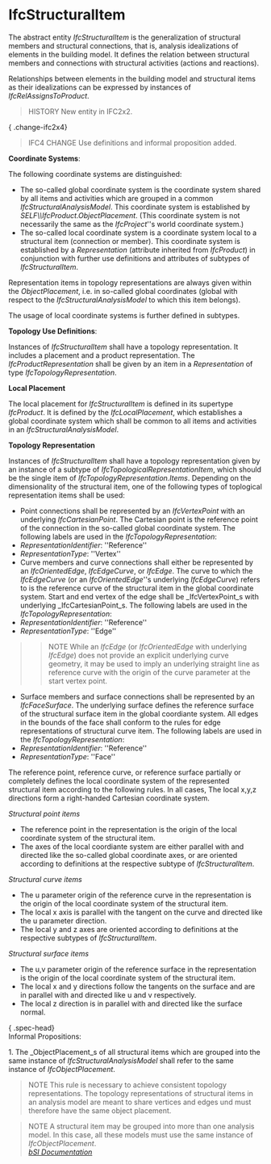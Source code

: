 IfcStructuralItem
=================
The abstract entity _IfcStructuralItem_ is the generalization of structural
members and structural connections, that is, analysis idealizations of
elements in the building model. It defines the relation between structural
members and connections with structural activities (actions and reactions).  
  
Relationships between elements in the building model and structural items as
their idealizations can be expressed by instances of _IfcRelAssignsToProduct_.  
  
> HISTORY  New entity in IFC2x2.  
  
{ .change-ifc2x4}  
> IFC4 CHANGE  Use definitions and informal proposition added.  
  
****Coordinate Systems****:  
  
The following coordinate systems are distinguished:  
  
* The so-called global coordinate system is the coordinate system shared by all items and activities which are grouped in a common _IfcStructuralAnalysisModel_. This coordinate system is established by _SELF\\\IfcProduct.ObjectPlacement_. (This coordinate system is not necessarily the same as the _IfcProject_''s world coordinate system.)  
* The so-called local coordinate system is a coordinate system local to a structural item (connection or member). This coordinate system is established by a _Representation_ (attribute inherited from _IfcProduct_) in conjunction with further use definitions and attributes of subtypes of _IfcStructuralItem_.  
  
Representation items in topology representations are always given within the
_ObjectPlacement_, i.e. in so-called global coordinates (global with respect
to the _IfcStructuralAnalysisModel_ to which this item belongs).  
  
The usage of local coordinate systems is further defined in subtypes.  
  
****Topology Use Definitions****:  
  
Instances of _IfcStructuralItem_ shall have a topology representation. It
includes a placement and a product representation. The
_IfcProductRepresentation_ shall be given by an item in a _Representation_ of
type _IfcTopologyRepresentation_.  
  
**Local Placement**  
  
The local placement for _IfcStructuralItem_ is defined in its supertype
_IfcProduct_. It is defined by the _IfcLocalPlacement_, which establishes a
global coordinate system which shall be common to all items and activities in
an _IfcStructuralAnalysisModel_.  
  
**Topology Representation**  
  
Instances of _IfcStructuralItem_ shall have a topology representation given by
an instance of a subtype of _IfcTopologicalRepresentationItem_, which should
be the single item of _IfcTopologyRepresentation.Items_. Depending on the
dimensionality of the structural item, one of the following types of
toplogical representation items shall be used:  
  
* Point connections shall be represented by an _IfcVertexPoint_ with an underlying _IfcCartesianPoint_. The Cartesian point is the reference point of the connection in the so-called global coordinate system. The following labels are used in the _IfcTopologyRepresentation_:   
* _RepresentationIdentifier_: ''Reference''  
* _RepresentationType_: ''Vertex''   
* Curve members and curve connections shall either be represented by an _IfcOrientedEdge_, _IfcEdgeCurve_, or _IfcEdge_. The curve to which the _IfcEdgeCurve_ (or an _IfcOrientedEdge_''s underlying _IfcEdgeCurve_) refers to is the reference curve of the structural item in the global coordinate system. Start and end vertex of the edge shall be _IfcVertexPoint_s with underlying _IfcCartesianPoint_s. The following labels are used in the _IfcTopologyRepresentation_:   
* _RepresentationIdentifier_: ''Reference''  
* _RepresentationType_: ''Edge''   
>> NOTE  While an _IfcEdge_ (or _IfcOrientedEdge_ with underlying _IfcEdge_)
does not provide an explicit underlying curve geometry, it may be used to
imply an underlying straight line as reference curve with the origin of the
curve parameter at the start vertex point.  
* Surface members and surface connections shall be represented by an _IfcFaceSurface_. The underlying surface defines the reference surface of the structural surface item in the global coordiante system. All edges in the bounds of the face shall conform to the rules for edge representations of structural curve item. The following labels are used in the _IfcTopologyRepresentation_:   
* _RepresentationIdentifier_: ''Reference''  
* _RepresentationType_: ''Face''   
  
The reference point, reference curve, or reference surface partially or
completely defines the local coordinate system of the represented structural
item according to the following rules. In all cases, The local x,y,z
directions form a right-handed Cartesian coordinate system.  
  
_Structural point items_  
  
* The reference point in the representation is the origin of the local coordinate system of the structural item.  
* The axes of the local coordiante system are either parallel with and directed like the so-called global coordinate axes, or are oriented according to definitions at the respective subtype of _IfcStructuralItem_.  
  
_Structural curve items_  
  
* The u parameter origin of the reference curve in the representation is the origin of the local coordinate system of the structural item.  
* The local x axis is parallel with the tangent on the curve and directed like the u parameter direction.  
* The local y and z axes are oriented according to definitions at the respective subtypes of _IfcStructuralItem_.  
  
_Structural surface items_  
  
* The u,v parameter origin of the reference surface in the representation is the origin of the local coordinate system of the structural item.  
* The local x and y directions follow the tangents on the surface and are in parallel with and directed like u and v respectively.  
* The local z direction is in parallel with and directed like the surface normal.  
  
{ .spec-head}  
Informal Propositions:  
  
1\. The _ObjectPlacement_s of all structural items which are grouped into the
same instance of _IfcStructuralAnalysisModel_ shall refer to the same instance
of _IfcObjectPlacement_.  
  
> NOTE  This rule is necessary to achieve consistent topology representations.
> The topology representations of structural items in an analysis model are
> meant to share vertices and edges und must therefore have the same object
> placement.  
  
> NOTE  A structural item may be grouped into more than one analysis model. In
> this case, all these models must use the same instance of
> _IfcObjectPlacement_.  
[ _bSI
Documentation_](https://standards.buildingsmart.org/IFC/DEV/IFC4_2/FINAL/HTML/schema/ifcstructuralanalysisdomain/lexical/ifcstructuralitem.htm)


